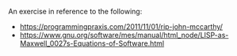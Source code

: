 An exercise in reference to the following:

- https://programmingpraxis.com/2011/11/01/rip-john-mccarthy/
- https://www.gnu.org/software/mes/manual/html_node/LISP-as-Maxwell_0027s-Equations-of-Software.html
